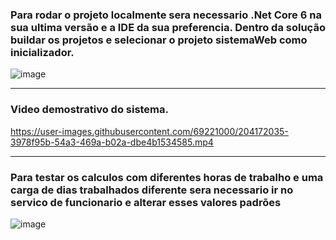 ### Para rodar o projeto localmente sera necessario .Net Core 6 na sua ultima versão e a IDE da sua preferencia. Dentro da solução buildar os projetos e selecionar o projeto sistemaWeb como inicializador.

![image](https://user-images.githubusercontent.com/69221000/204173629-395e8a91-0bc6-4466-8e63-8ce28d15e5a7.png)


<hr>

### Video demostrativo do sistema.

https://user-images.githubusercontent.com/69221000/204172035-3978f95b-54a3-469a-b02a-dbe4b1534585.mp4

<hr>

### Para testar os calculos com diferentes horas de trabalho e uma carga de dias trabalhados diferente sera necessario ir no servico de funcionario e alterar esses valores padrões

![image](https://user-images.githubusercontent.com/69221000/204172217-5a51ad75-19b0-48fc-a91a-58f6d0aed778.png)



